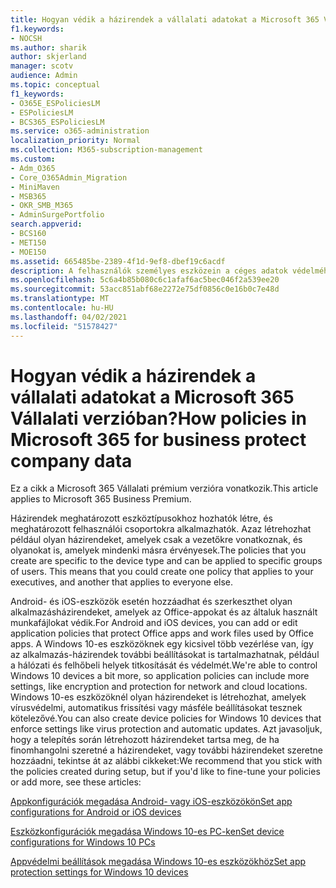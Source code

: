 ```yaml
---
title: Hogyan védik a házirendek a vállalati adatokat a Microsoft 365 Vállalati verzióban?
f1.keywords:
- NOCSH
ms.author: sharik
author: skjerland
manager: scotv
audience: Admin
ms.topic: conceptual
f1_keywords:
- O365E_ESPoliciesLM
- ESPoliciesLM
- BCS365_ESPoliciesLM
ms.service: o365-administration
localization_priority: Normal
ms.collection: M365-subscription-management
ms.custom:
- Adm_O365
- Core_O365Admin_Migration
- MiniMaven
- MSB365
- OKR_SMB_M365
- AdminSurgePortfolio
search.appverid:
- BCS160
- MET150
- MOE150
ms.assetid: 665485be-2389-4f1d-9ef8-dbef19c6acdf
description: A felhasználók személyes eszközein a céges adatok védelméhez olyan házirendeket használjon, amelyek meghatározott eszközökre és biztonsági csoportokra vonatkoznak.
ms.openlocfilehash: 5c6a4b85b080c6c1afaf6ac5bec046f2a539ee20
ms.sourcegitcommit: 53acc851abf68e2272e75df0856c0e16b0c7e48d
ms.translationtype: MT
ms.contentlocale: hu-HU
ms.lasthandoff: 04/02/2021
ms.locfileid: "51578427"
---
```

# <a name="how-policies-in-microsoft-365-for-business-protect-company-data"></a><span data-ttu-id="ac05c-103">Hogyan védik a házirendek a vállalati adatokat a Microsoft 365 Vállalati verzióban?</span><span class="sxs-lookup"><span data-stu-id="ac05c-103">How policies in Microsoft 365 for business protect company data</span></span>

<span data-ttu-id="ac05c-104">Ez a cikk a Microsoft 365 Vállalati prémium verzióra vonatkozik.</span><span class="sxs-lookup"><span data-stu-id="ac05c-104">This article applies to Microsoft 365 Business Premium.</span></span>

<span data-ttu-id="ac05c-p101">Házirendek meghatározott eszköztípusokhoz hozhatók létre, és meghatározott felhasználói csoportokra alkalmazhatók. Azaz létrehozhat például olyan házirendeket, amelyek csak a vezetőkre vonatkoznak, és olyanokat is, amelyek mindenki másra érvényesek.</span><span class="sxs-lookup"><span data-stu-id="ac05c-p101">The policies that you create are specific to the device type and can be applied to specific groups of users. This means that you could create one policy that applies to your executives, and another that applies to everyone else.</span></span>
  
<span data-ttu-id="ac05c-107">Android- és iOS-eszközök esetén hozzáadhat és szerkeszthet olyan alkalmazásházirendeket, amelyek az Office-appokat és az általuk használt munkafájlokat védik.</span><span class="sxs-lookup"><span data-stu-id="ac05c-107">For Android and iOS devices, you can add or edit application policies that protect Office apps and work files used by Office apps.</span></span> <span data-ttu-id="ac05c-108">A Windows 10-es eszközöknek egy kicsivel több vezérlése van, így az alkalmazás-házirendek további beállításokat is tartalmazhatnak, például a hálózati és felhőbeli helyek titkosítását és védelmét.</span><span class="sxs-lookup"><span data-stu-id="ac05c-108">We're able to control Windows 10 devices a bit more, so application policies can include more settings, like encryption and protection for network and cloud locations.</span></span> <span data-ttu-id="ac05c-109">Windows 10-es eszközöknél olyan házirendeket is létrehozhat, amelyek vírusvédelmi, automatikus frissítési vagy másféle beállításokat tesznek kötelezővé.</span><span class="sxs-lookup"><span data-stu-id="ac05c-109">You can also create device policies for Windows 10 devices that enforce settings like virus protection and automatic updates.</span></span> <span data-ttu-id="ac05c-110">Azt javasoljuk, hogy a telepítés során létrehozott házirendeket tartsa meg, de ha finomhangolni szeretné a házirendeket, vagy további házirendeket szeretne hozzáadni, tekintse át az alábbi cikkeket:</span><span class="sxs-lookup"><span data-stu-id="ac05c-110">We recommend that you stick with the policies created during setup, but if you'd like to fine-tune your policies or add more, see these articles:</span></span>
  
[<span data-ttu-id="ac05c-111">Appkonfigurációk megadása Android- vagy iOS-eszközökön</span><span class="sxs-lookup"><span data-stu-id="ac05c-111">Set app configurations for Android or iOS devices</span></span>](app-protection-settings-for-android-and-ios.md)
  
[<span data-ttu-id="ac05c-112">Eszközkonfigurációk megadása Windows 10-es PC-ken</span><span class="sxs-lookup"><span data-stu-id="ac05c-112">Set device configurations for Windows 10 PCs</span></span>](protection-settings-for-windows-10-pcs.md)
  
[<span data-ttu-id="ac05c-113">Appvédelmi beállítások megadása Windows 10-es eszközökhöz</span><span class="sxs-lookup"><span data-stu-id="ac05c-113">Set app protection settings for Windows 10 devices</span></span>](protection-settings-for-windows-10-devices.md)
  

